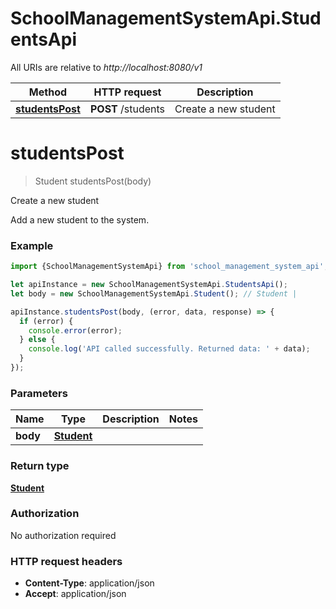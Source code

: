 # SchoolManagementSystemApi.StudentsApi

All URIs are relative to *http://localhost:8080/v1*

Method | HTTP request | Description
------------- | ------------- | -------------
[**studentsPost**](StudentsApi.md#studentsPost) | **POST** /students | Create a new student

<a name="studentsPost"></a>
# **studentsPost**
> Student studentsPost(body)

Create a new student

Add a new student to the system.

### Example
```javascript
import {SchoolManagementSystemApi} from 'school_management_system_api';

let apiInstance = new SchoolManagementSystemApi.StudentsApi();
let body = new SchoolManagementSystemApi.Student(); // Student | 

apiInstance.studentsPost(body, (error, data, response) => {
  if (error) {
    console.error(error);
  } else {
    console.log('API called successfully. Returned data: ' + data);
  }
});
```

### Parameters

Name | Type | Description  | Notes
------------- | ------------- | ------------- | -------------
 **body** | [**Student**](Student.md)|  | 

### Return type

[**Student**](Student.md)

### Authorization

No authorization required

### HTTP request headers

 - **Content-Type**: application/json
 - **Accept**: application/json

